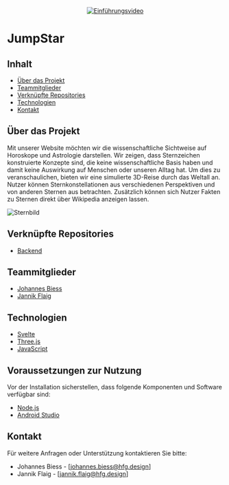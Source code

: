 <div align="center">
  <a href="https://www.youtube.com/watch?v=_2Eg-uZlSVU">
    <img src="https://img.youtube.com/vi/_2Eg-uZlSVU/0.jpg" alt="Einführungsvideo">
  </a>
</div>

# JumpStar

## Inhalt
- [Über das Projekt](#über-das-projekt)
- [Teammitglieder](#teammitglieder)
- [Verknüpfte Repositories](#Verknüpfte-Repositories)
- [Technologien](#technologien)
- [Kontakt](#kontakt)


## Über das Projekt

Mit unserer Website möchten wir die wissenschaftliche Sichtweise auf Horoskope und Astrologie darstellen. Wir zeigen, dass Sternzeichen konstruierte Konzepte sind, die keine wissenschaftliche Basis haben und damit keine Auswirkung auf Menschen oder unseren Alltag hat. Um dies zu veranschaulichen, bieten wir eine simulierte 3D-Reise durch das Weltall an. Nutzer können Sternkonstellationen aus verschiedenen Perspektiven und von anderen Sternen aus betrachten.
Zusätzlich können sich Nutzer Fakten zu Sternen direkt über Wikipedia anzeigen lassen.



![Sternbild](https://github.com/johannesb999/starsapp-frontend/blob/main/assets/sternzeichen.png?raw=true)

## Verknüpfte Repositories

- [Backend](https://github.com/johannesb999/starsapp-backend)

## Teammitglieder

- [Johannes Biess](https://github.com/johannesb999)
- [Jannik Flaig](https://github.com/jannikflaig)



## Technologien

- [Svelte](https://www.w3schools.com/js/)
- [Three.js](https://threejs.org/docs/index.html#manual/en/introduction/Installation)
- [JavaScript](https://www.w3schools.com/js/)


## Voraussetzungen zur Nutzung

Vor der Installation sicherstellen, dass folgende Komponenten und Software verfügbar sind:

- [Node.js](https://nodejs.org/en)
- [Android Studio](https://developer.android.com/studio?hl=de)


## Kontakt

Für weitere Anfragen oder Unterstützung kontaktieren Sie bitte:


- Johannes Biess - [johannes.biess@hfg.design]
- Jannik Flaig - [jannik.flaig@hfg.design]
